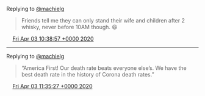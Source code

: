 Replying to [@machielg](https://twitter.com/@machielg/status/1245954642766413824)

> Friends tell me they can only stand their wife and children after 2 whisky, never before 10AM though\. 😆

<img src="../../media/tweet.ico" width="12" /> [Fri Apr 03 10:38:57 +0000 2020](https://twitter.com/DromerDenker/status/1246024382285328385)

----

Replying to [@machielg](https://twitter.com/@machielg/status/1245766516810960899)

> “America First\! Our death rate beats everyone else’s\. We have the best death rate in the history of Corona death rates\.”

<img src="../../media/tweet.ico" width="12" /> [Fri Apr 03 11:35:27 +0000 2020](https://twitter.com/DromerDenker/status/1246038600141152256)